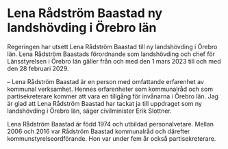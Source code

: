 # Lena Rådström Baastad ny landshövding i Örebro län

Regeringen har utsett Lena Rådström Baastad till ny landshövding i Örebro län. Lena Rådström Baastads förordnande som landshövding och chef för Länsstyrelsen i Örebro län gäller från och med den 1 mars 2023 till och med den 28 februari 2029.

– Lena Rådström Baastad är en person med omfattande erfarenhet av kommunal verksamhet. Hennes erfarenheter som kommunalråd och som partisekreterare kommer att vara en tillgång för invånarna i Örebro län. Jag är glad att Lena Rådström Baastad har tackat ja till uppdraget som ny landshövding i Örebro län, säger civilminister Erik Slottner.

Lena Rådström Baastad är född 1974 och utbildad personalvetare. Mellan 2006 och 2016 var Rådström Baastad kommunalråd och därefter kommunstyrelseordförande. Hon var under fem år också partisekreterare.
